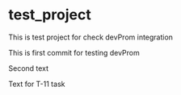 # test_project
This is test project for check devProm integration


This is first commit for testing devProm

Second text

Text for T-11 task